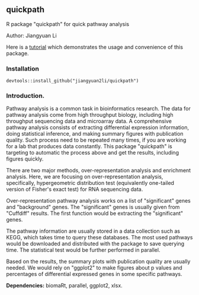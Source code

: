 ## quickpath

R package "quickpath" for quick pathway analysis

Author: Jiangyuan Li

Here is a [tutorial](https://rawcdn.githack.com/jiangyuan2li/quickpath/b5188c5ea4a08cf5ef04764cfd8b84036c70f8ae/vignettes/tutorial.html) which demonstrates the usage and convenience of this package.

### Installation
`devtools::install_github("jiangyuan2li/quickpath")`

### Introduction.
Pathway analysis is a common task in bioinformatics research. The data for pathway analysis come from high throughput biology, including high throughput sequencing data and microarray data. A comprehensive pathway analysis consists of extracting differential expression information, doing statistical inference, and making summary figures with publication quality. Such process need to be repeated many times, if you are working for a lab that produces data constantly. This package "quickpath" is targeting to automatic the process above and get the results, including figures quickly.

There are two major methods, over-representation analysis and enrichment analysis. Here, we are focusing on over-representation analysis, specifically, hypergeometric distribution test (equivalently one-tailed version of Fisher's exact test) for RNA sequencing data.

Over-representation pathway analysis works on a list of "significant" genes and "background" genes. The "significant" genes is usually given from "Cuffdiff" results. The first function would be extracting the "significant" genes.

The pathway information are usually stored in a data collection such as KEGG, which takes time to query these databases. The most used pathways would be downloaded and distributed with the package to save querying time. The statistical test would be further performed in parallel.

Based on the results, the summary plots with publication quality are usually needed. We would rely on "ggplot2" to make figures about p values and percentages of differential expressed genes in some specific pathways.

**Dependencies:** biomaRt, parallel, ggplot2, xlsx.
